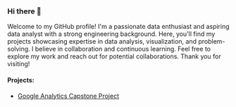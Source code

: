 ### Hi there 👋

  Welcome to my GitHub profile! 
  I'm a passionate data enthusiast and aspiring data analyst with a strong engineering background. Here, you'll find my projects showcasing expertise in data analysis, visualization, and problem-solving. I believe in collaboration and continuous learning. Feel free to explore my work and reach out for potential collaborations. Thank you for visiting!

#### Projects:
 - [Google Analytics Capstone Project](https://github.com/lucareolon/bikeshare-project) 
<!--
**33lw/33lw** is a ✨ _special_ ✨ repository because its `README.md` (this file) appears on your GitHub profile.

Here are some ideas to get you started:

- 🔭 I’m currently working on ...
- 🌱 I’m currently learning ...
- 👯 I’m looking to collaborate on ...
- 🤔 I’m looking for help with ...
- 💬 Ask me about ...
- 📫 How to reach me: ...
- 😄 Pronouns: ...
- ⚡ Fun fact: ...
-->
